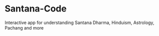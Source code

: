 # Santana-Code
Interactive app for understanding Santana Dharma, Hinduism, Astrology, Pachang and more 
